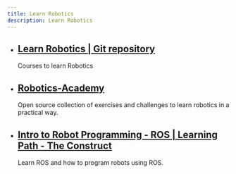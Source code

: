 ```yaml
---
title: Learn Robotics
description: Learn Robotics
---
```


- ## [Learn Robotics | Git repository](https://github.com/mithi/robotics-coursework)
  Courses to learn Robotics
- ## [Robotics-Academy](https://jderobot.github.io/RoboticsAcademy/)
  Open source collection of exercises and challenges to learn robotics in a practical way.
- ## [Intro to Robot Programming - ROS | Learning Path - The Construct](https://www.theconstructsim.com/intro-to-robot-programming-ros-learning-path/)
  Learn ROS and how to program robots using ROS.
